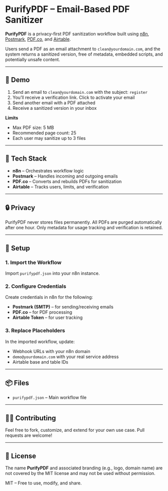 # PurifyPDF – Email-Based PDF Sanitizer

**PurifyPDF** is a privacy-first PDF sanitization workflow built using [n8n](https://n8n.io), [Postmark](https://postmarkapp.com), [PDF.co](https://pdf.co), and [Airtable](https://airtable.com).

Users send a PDF as an email attachment to `clean@yourdomain.com`, and the system returns a sanitized version, free of metadata, embedded scripts, and potentially unsafe content.

---

## 🚀 Demo

1. Send an email to `clean@yourdomain.com` with the subject: `register`
2. You’ll receive a verification link. Click to activate your email
3. Send another email with a PDF attached
4. Receive a sanitized version in your inbox

**Limits**  
- Max PDF size: 5 MB  
- Recommended page count: 25  
- Each user may sanitize up to 3 files

---

## 🧰 Tech Stack

- **n8n** – Orchestrates workflow logic
- **Postmark** – Handles incoming and outgoing emails
- **PDF.co** – Converts and rebuilds PDFs for sanitization
- **Airtable** – Tracks users, limits, and verification

---

## 🔒 Privacy

PurifyPDF never stores files permanently. All PDFs are purged automatically after one hour. Only metadata for usage tracking and verification is retained.

---

## 📁 Setup

### 1. Import the Workflow

Import `purifypdf.json` into your n8n instance.

### 2. Configure Credentials

Create credentials in n8n for the following:
- **Postmark (SMTP)** – for sending/receiving emails
- **PDF.co** – for PDF processing
- **Airtable Token** – for user tracking

### 3. Replace Placeholders

In the imported workflow, update:
- Webhook URLs with your n8n domain
- `demo@yourdomain.com` with your real service address
- Airtable base and table IDs

---

## 📦 Files

- `purifypdf.json` – Main workflow file

---

## 🙋‍♀️ Contributing

Feel free to fork, customize, and extend for your own use case. Pull requests are welcome!

---

## 📜 License

The name **PurifyPDF** and associated branding (e.g., logo, domain name) are not covered by the MIT license and may not be used without permission.

MIT – Free to use, modify, and share.
